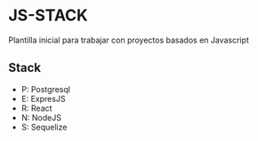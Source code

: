 # JS-STACK

Plantilla inicial para trabajar con proyectos basados en Javascript

## Stack

* P: Postgresql
* E: ExpresJS
* R: React
* N: NodeJS
* S: Sequelize


